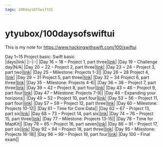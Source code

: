 ```yaml
---
tags: 100daysOfSwiftUI
---
```

#  ytyubox/100daysofswiftui

This is my note for https://www.hackingwithswift.com/100/swiftui

Day 1~15 Project basic: Swift basic  
|days|link|
|:-|:-|
|Day 16 ~ 18 – Project 1, part three|[link](https://github.com/ytyubox/100daysofswiftui/blob/master/project%2001/README.md)|
|Day 19 – Challenge day|N/A|
|Day 20 ~ 22 – Project 2, part three|[link](https://github.com/ytyubox/100daysofswiftui/blob/master/project%2002/README.md)|
|Day 23 ~ 24 – Project 3, part two|[link](https://github.com/ytyubox/100daysofswiftui/blob/master/project%2003/README.md)|
|Day 25 – Milestone: Projects 1-3||
|Day 26 ~ 28 Project 4, |[link](https://github.com/ytyubox/100daysofswiftui/blob/master/project%2004/README.md)|
|Day 29 ~ 31 Project 5, part three|[link](https://github.com/ytyubox/100daysofswiftui/blob/master/project%2005/README.md)|
|Day 32 ~ 34 Project 6, part three|[link](https://github.com/ytyubox/100daysofswiftui/blob/master/project%2006/README.md)|
|Day 35 – Milestone: Projects 4-6||
|Day 36 ~ 38 – Project 7, part three|[link](https://github.com/ytyubox/100daysofswiftui/blob/master/project%2007/README.md)|
|Day 39 ~ 42 – Project 8, part four|[link](https://github.com/ytyubox/100daysofswiftui/blob/master/project%2008/README.md)|
|Day 43 ~ 46 – Project 9, part four|[link](https://github.com/ytyubox/100daysofswiftui/blob/master/project%2009/README.md)|
|Day 47 – Milestone: Projects 7-9||
|Day 48 – Expanding your horizons||
|Day 49 ~ 52 – Project 10, part four|[link](https://github.com/ytyubox/100daysofswiftui/blob/master/project%2010/README.md)|
|Day 53 ~ 56 – Project 11, part four|[link](https://github.com/ytyubox/100daysofswiftui/blob/master/project%2011/README.md)|
|Day 57 ~ 59 – Project 12, part three|[link](https://github.com/ytyubox/100daysofswiftui/blob/master/project%2012/README.md)|
|Day 60 – Milestone: Projects 10-12||
|Day 61 – Time for Core Data||
|Day 62 ~ 67 – Project 13, part six|[link](https://github.com/ytyubox/100daysofswiftui/blob/master/project%2013/README.md)|
|Day 68 ~ 73 – Project 14, part six|[link](https://github.com/ytyubox/100daysofswiftui/blob/master/project%2014/README.md)|
|Day 74 ~ 76 – Project 15, part three|[link](https://github.com/ytyubox/100daysofswiftui/blob/master/project%2015/README.md)|
|Day 77 – Milestone: Projects 13-15||
|Day 78 – Time for MapKit||
|Day 79 ~ 85 – Project 16, part seven|[link](https://github.com/ytyubox/100daysofswiftui/blob/master/project%2016/README.md)|
|Day 86 ~ 91 – Project 17, part six|[link](https://github.com/ytyubox/100daysofswiftui/blob/master/project%2017/README.md)|
|Day 92 ~ 94 – Project 18, part three|[link](https://github.com/ytyubox/100daysofswiftui/blob/master/project%2018/README.md)|
|Day 95 – Milestone: Projects 16-18||
|Day 96 ~ 99 – Project 19, part four|[link](https://github.com/ytyubox/100daysofswiftui/blob/master/project%2019/README.md)|
|Day 100 – Final exam||


